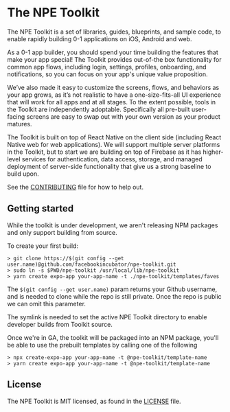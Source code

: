 # The NPE Toolkit

The NPE Toolkit is a set of libraries, guides, blueprints, and sample code, to
enable rapidly building 0-1 applications on iOS, Android and web.

As a 0-1 app builder, you should spend your time building the features that make
your app special! The Toolkit provides out-of-the box functionality for common
app flows, including login, settings, profiles, onboarding, and notifications,
so you can focus on your app's unique value proposition.

We’ve also made it easy to customize the screens, flows, and behaviors as your
app grows, as it’s not realistic to have a one-size-fits-all UI experience that
will work for all apps and at all stages. To the extent possible, tools in the
Toolkit are independently adoptable. Specifically all pre-built user-facing
screens are easy to swap out with your own version as your product matures.

The Toolkit is built on top of React Native on the client side (including React
Native web for web applications). We will support multiple server platforms in
the Toolkit, but to start we are building on top of Firebase as it has
higher-level services for authentication, data access, storage, and managed
deployment of server-side functionality that give us a strong baseline to build
upon.

See the [CONTRIBUTING](CONTRIBUTING.md) file for how to help out.

## Getting started

While the toolkit is under development, we aren't releasing NPM packages and
only support building from source.

To create your first build:

```
> git clone https://$(git config --get user.name)@github.com/facebookincubator/npe-toolkit.git
> sudo ln -s $PWD/npe-toolkit /usr/local/lib/npe-toolkit
> yarn create expo-app your-app-name -t ./npe-toolkit/templates/faves
```

The `$(git config --get user.name)` param returns your Github username, and is needed to clone
while the repo is still private. Once the repo is public we can omit this parameter.

The symlink is needed to set the active NPE Toolkit directory to enable developer builds from Toolkit source.

Once we're in GA, the toolkit will be packaged into an NPM package, you'll be able to use the prebuilt templates by
calling one of the following

```
> npx create-expo-app your-app-name -t @npe-toolkit/template-name
> yarn create expo-app your-app-name -t @npe-toolkit/template-name
```

## License

The NPE Toolkit is MIT licensed, as found in the [LICENSE](LICENSE) file.
